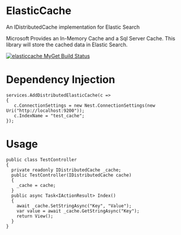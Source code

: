 # ElasticCache
An IDistributedCache implementation for Elastic Search

Microsoft Provides an In-Memory Cache and a Sql Server Cache.  This library will store the cached data in Elastic Search.

[![elasticcache MyGet Build Status](https://www.myget.org/BuildSource/Badge/elasticcache?identifier=cb4de5c1-4fec-4945-9403-a4928e81f636)](https://www.myget.org/)


# Dependency Injection
```
services.AddDistributedElasticCache(c =>
{
   c.ConnectionSettings = new Nest.ConnectionSettings(new Uri("http://localhost:9200"));
   c.IndexName = "test_cache";
});
```

# Usage
```
public class TestController
{
  private readonly IDistributedCache _cache;
  public TestController(IDistributedCache cache)
  {
    _cache = cache;
  }
  public async Task<IActionResult> Index()
  {
    await _cache.SetStringAsync("Key", "Value");
    var value = await _cache.GetStringAsync("Key");
    return View();
  }
}
```
